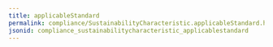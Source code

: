 ```yaml
---
title: applicableStandard
permalink: compliance/SustainabilityCharacteristic.applicableStandard.html
jsonid: compliance_sustainabilitycharacteristic_applicablestandard
---
```

